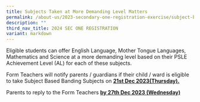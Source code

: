 ```yaml
---
title: Subjects Taken at More Demanding Level Matters
permalink: /about-us/2023-secondary-one-registration-exercise/subject-based-banding-sbb-matters/
description: ""
third_nav_title: 2024 SEC ONE REGISTRATION
variant: markdown
---
```

Eligible students can offer English Language, Mother Tongue Languages, Mathematics and Science at a more demanding level based on their PSLE Achievement Level (AL) for each of these subjects.


Form Teachers will notify parents / guardians if their child / ward is eligible to take Subject Based Banding Subjects on&nbsp;**<u>21st&nbsp;Dec 2023(Thursday).</u>**

Parents to reply to the Form Teachers&nbsp;**<u>by 27th&nbsp;Dec 2023 (Wednesday)</u>**